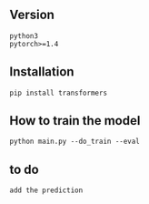 ## Version
    python3
    pytorch>=1.4
## Installation
    pip install transformers
## How to train the model
    python main.py --do_train --eval
## to do
    add the prediction
